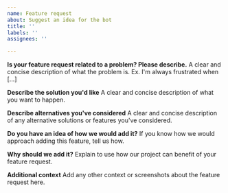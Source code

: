 ```yaml
---
name: Feature request
about: Suggest an idea for the bot
title: ''
labels: ''
assignees: ''

---
```


**Is your feature request related to a problem? Please describe.**
A clear and concise description of what the problem is. Ex. I'm always frustrated when [...]

**Describe the solution you'd like**
A clear and concise description of what you want to happen.

**Describe alternatives you've considered**
A clear and concise description of any alternative solutions or features you've considered.

**Do you have an idea of how we would add it?**
If you know how we would approach adding this feature, tell us how.

**Why should we add it?**
Explain to use how our project can benefit of your feature request.

**Additional context**
Add any other context or screenshots about the feature request here.
